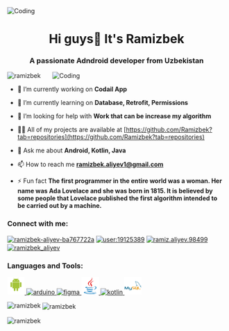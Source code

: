 <img align="top" alt="Coding" width="match_parent" src="https://1.bp.blogspot.com/-7A4WynwLsMw/XbBpCXG8fHI/AAAAAAAAMt4/uOa1bpLskYgrwGbllhSu2SDj_Mig8SXJQCLcBGAsYHQ/s1600/2000_600px.gif">

<h1 align="center">Hi guys👋 It's Ramizbek</h1>
<h3 align="center">A passionate Adndroid developer from Uzbekistan</h3>
<img align="right" alt="Coding" width="400" src="https://i.pinimg.com/originals/ce/69/4f/ce694f560636dffcf42ecf40d4f2f962.gif">


<p align="left"> <img src="https://komarev.com/ghpvc/?username=ramizbek&label=Profile%20views&color=0e75b6&style=flat" alt="ramizbek" /> </p>

- 🔭 I’m currently working on **Codail App**

- 🌱 I’m currently learning on **Database, Retrofit, Permissions**

- 🤝 I’m looking for help with **Work that can be increase my algorithm**

- 👨‍💻 All of my projects are available at [https://github.com/Ramizbek?tab=repositories](https://github.com/Ramizbek?tab=repositories)

- 💬 Ask me about **Android, Kotlin, Java**

- 📫 How to reach me **ramizbek.aliyev1@gmail.com**

- ⚡ Fun fact **The first programmer in the entire world was a woman. Her name was Ada Lovelace and she was born in 1815. It is believed by some people that Lovelace published the first algorithm intended to be carried out by a machine.**

<h3 align="left">Connect with me:</h3>
<p align="left">
<a href="https://linkedin.com/in/ramizbek-aliyev-ba767722a" target="blank"><img align="center" src="https://raw.githubusercontent.com/rahuldkjain/github-profile-readme-generator/master/src/images/icons/Social/linked-in-alt.svg" alt="ramizbek-aliyev-ba767722a" height="30" width="40" /></a>
<a href="https://stackoverflow.com/users/user:19125389" target="blank"><img align="center" src="https://raw.githubusercontent.com/rahuldkjain/github-profile-readme-generator/master/src/images/icons/Social/stack-overflow.svg" alt="user:19125389" height="30" width="40" /></a>
<a href="https://fb.com/ramiz.aliyev.98499" target="blank"><img align="center" src="https://raw.githubusercontent.com/rahuldkjain/github-profile-readme-generator/master/src/images/icons/Social/facebook.svg" alt="ramiz.aliyev.98499" height="30" width="40" /></a>
<a href="https://instagram.com/ramizbek_aliyev" target="blank"><img align="center" src="https://raw.githubusercontent.com/rahuldkjain/github-profile-readme-generator/master/src/images/icons/Social/instagram.svg" alt="ramizbek_aliyev" height="30" width="40" /></a>
</p>

<h3 align="left">Languages and Tools:</h3>
<p align="left"> <a href="https://developer.android.com" target="_blank" rel="noreferrer"> <img src="https://raw.githubusercontent.com/devicons/devicon/master/icons/android/android-original-wordmark.svg" alt="android" width="40" height="40"/> </a> <a href="https://www.arduino.cc/" target="_blank" rel="noreferrer"> <img src="https://cdn.worldvectorlogo.com/logos/arduino-1.svg" alt="arduino" width="40" height="40"/> </a> <a href="https://www.figma.com/" target="_blank" rel="noreferrer"> <img src="https://www.vectorlogo.zone/logos/figma/figma-icon.svg" alt="figma" width="40" height="40"/> </a> <a href="https://www.java.com" target="_blank" rel="noreferrer"> <img src="https://raw.githubusercontent.com/devicons/devicon/master/icons/java/java-original.svg" alt="java" width="40" height="40"/> </a> <a href="https://kotlinlang.org" target="_blank" rel="noreferrer"> <img src="https://www.vectorlogo.zone/logos/kotlinlang/kotlinlang-icon.svg" alt="kotlin" width="40" height="40"/> </a> <a href="https://www.mysql.com/" target="_blank" rel="noreferrer"> <img src="https://raw.githubusercontent.com/devicons/devicon/master/icons/mysql/mysql-original-wordmark.svg" alt="mysql" width="40" height="40"/> </a> </p>

<p><img align="left" src="https://github-readme-stats.vercel.app/api/top-langs?username=ramizbek&show_icons=true&locale=en&layout=compact" alt="ramizbek" /></p>

<p>&nbsp;<img align="center" src="https://github-readme-stats.vercel.app/api?username=ramizbek&show_icons=true&locale=en" alt="ramizbek" /></p>

<p><img align="center" src="https://github-readme-streak-stats.herokuapp.com/?user=ramizbek&" alt="ramizbek" /></p>

